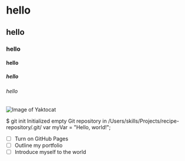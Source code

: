 # hello
## hello
### hello
#### hello
##### hello
###### hello
![Image of Yaktocat](https://octodex.github.com/images/yaktocat.png)

$ git init
Initialized empty Git repository in /Users/skills/Projects/recipe-repository/.git/
var myVar = "Hello, world!";

- [ ] Turn on GitHub Pages
- [ ] Outline my portfolio
- [ ] Introduce myself to the world
